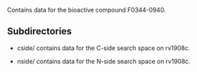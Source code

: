 Contains data for the bioactive compound F0344-0940.

## Subdirectories

- cside/ contains data for the C-side search space on rv1908c.

- nside/ contains data for the N-side search space on rv1908c.

